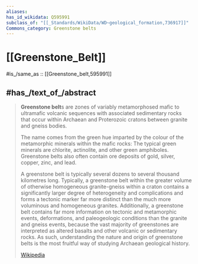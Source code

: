 ```yaml
---
aliases:
has_id_wikidata: Q595991
subclass_of: "[[_Standards/WikiData/WD~geological_formation,736917]]"
Commons_category: Greenstone belts
---
```


# [[Greenstone_Belt]] 

#is_/same_as :: [[Greenstone_belt,595991]]

## #has_/text_of_/abstract 

> **Greenstone belt**s are zones of variably metamorphosed mafic to ultramafic volcanic sequences with associated sedimentary rocks that occur within Archaean and Proterozoic cratons between granite and gneiss bodies.
>
> The name comes from the green hue imparted by the colour of the metamorphic minerals within the mafic rocks: The typical green minerals are chlorite, actinolite, and other green amphiboles. Greenstone belts also often contain ore deposits of gold, silver, copper, zinc, and lead.
>
> A greenstone belt is typically several dozens to several thousand kilometres long. Typically, a greenstone belt within the greater volume of otherwise homogeneous granite-gneiss within a craton contains a significantly larger degree of heterogeneity and complications and forms a tectonic marker far more distinct than the much more voluminous and homogeneous granites. Additionally, a greenstone belt contains far more information on tectonic and metamorphic events, deformations, and paleogeologic conditions than the granite and gneiss events, because the vast majority of greenstones are interpreted as altered basalts and other volcanic or sedimentary rocks. As such, understanding the nature and origin of greenstone belts is the most fruitful way of studying Archaean geological history.
>
> [Wikipedia](https://en.wikipedia.org/wiki/Greenstone%20belt)  

